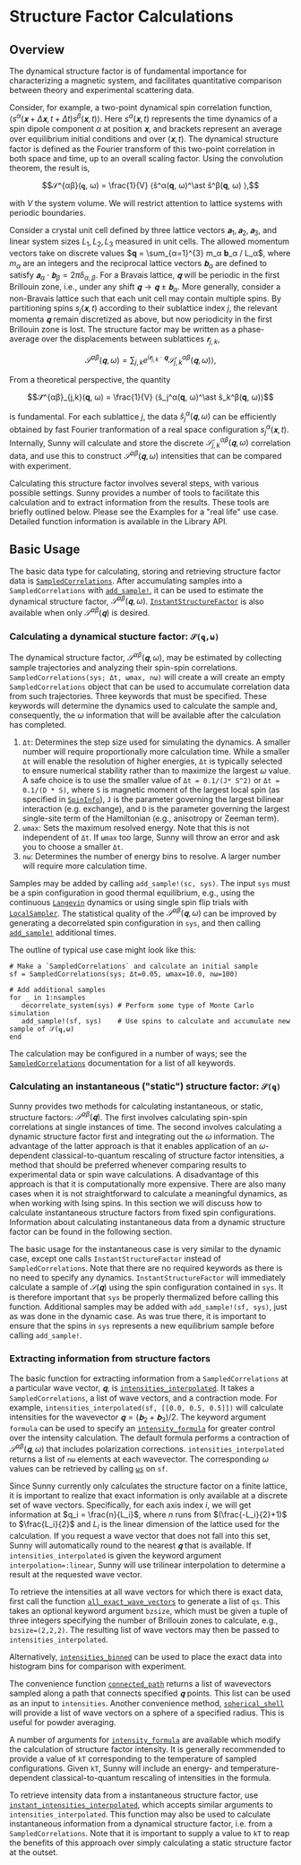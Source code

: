 # Structure Factor Calculations

## Overview
The dynamical structure factor is of fundamental importance for characterizing a
magnetic system, and facilitates quantitative comparison between theory and
experimental scattering data.

Consider, for example, a two-point dynamical spin correlation function,
$⟨s^α(𝐱+Δ𝐱, t+Δt) s^β(𝐱, t)⟩$. Here $s^α(𝐱, t)$ represents the time dynamics
of a spin dipole component $α$ at position $𝐱$, and brackets represent an
average over equilibrium initial conditions and over $(𝐱, t)$. The dynamical
structure factor is defined as the Fourier transform of this two-point
correlation in both space and time, up to an overall scaling factor. Using the
convolution theorem, the result is,

$$𝒮^{αβ}(𝐪, ω) = \frac{1}{V} ⟨ŝ^α(𝐪, ω)^\ast ŝ^β(𝐪, ω) ⟩,$$

with $V$ the system volume. We will restrict attention to lattice systems with
periodic boundaries.

Consider a crystal unit cell defined by three lattice vectors $𝐚_1, 𝐚_2,
𝐚_3$, and linear system sizes $L_1, L_2, L_3$ measured in unit cells. The
allowed momentum vectors take on discrete values $𝐪 = \sum_{α=1}^{3} m_α 𝐛_α /
L_α$, where $m_α$ are an integers and the reciprocal lattice vectors $𝐛_α$ are
defined to satisfy $𝐚_α ⋅ 𝐛_β = 2π δ_{α,β}$. For a Bravais lattice, $𝐪$ will
be periodic in the first Brillouin zone, i.e., under any shift $𝐪 → 𝐪 ± 𝐛_α$.
More generally, consider a non-Bravais lattice such that each unit cell may
contain multiple spins. By partitioning spins $s_j(𝐱,t)$ according to their
sublattice index $j$, the relevant momenta $𝐪$ remain discretized as above, but
now periodicity in the first Brillouin zone is lost. The structure factor may be
written as a phase-average over the displacements between sublattices
$𝐫_{j,k}$,

$$𝒮^{αβ}(𝐪, ω) = ∑_{j,k} e^{i 𝐫_{j,k} ⋅ 𝐪} 𝒮̃^{αβ}_{j,k}(𝐪, ω) ⟩,$$

From a theoretical perspective, the quantity

$$𝒮̃^{αβ}_{j,k}(𝐪, ω) = \frac{1}{V} ⟨ŝ_j^α(𝐪, ω)^\ast ŝ_k^β(𝐪, ω)⟩$$

is fundamental. For each sublattice $j$, the data $ŝ_j^α(𝐪, ω)$ can be
efficiently obtained by fast Fourier tranformation of a real space configuration
$s_j^α(𝐱, t)$. Internally, Sunny will calculate and store the discrete
$𝒮̃^{αβ}_{j,k}(𝐪, ω)$ correlation data, and use this to construct
$𝒮^{αβ}(𝐪,ω)$ intensities that can be compared with experiment.

Calculating this structure factor involves several steps, with various possible
settings. Sunny provides a number of tools to facilitate this calculation and to
extract information from the results. These tools are briefly outlined below.
Please see the Examples for a "real life" use case. Detailed function
information is available in the Library API.

## Basic Usage

The basic data type for calculating, storing and retrieving structure factor
data is [`SampledCorrelations`](@ref). After accumulating samples into a
`SampledCorrelations` with [`add_sample!`](@ref), it can be used to estimate the
dynamical structure factor, $𝒮^{αβ}(𝐪,ω)$. [`InstantStructureFactor`](@ref) is
also available when only $𝒮^{αβ}(𝐪)$ is desired. 

### Calculating a dynamical stucture factor: ``𝒮(𝐪,ω)``

The dynamical structure factor, $𝒮^{αβ}(𝐪,ω)$, may be estimated by collecting
sample trajectories and analyzing their spin-spin correlations.
`SampledCorrelations(sys; Δt, ωmax, nω)` will create a will create an empty
`SampledCorrelations` object that can be used to accumulate correlation data
from such trajectories. Three keywords that must be specified. These
keywords will determine the dynamics used to calculate the sample and,
consequently, the $ω$ information that will be available after the calculation
has completed.

1. `Δt`: Determines the step size used for simulating the dynamics. A smaller
   number will require proportionally more calculation time. While a smaller
   `Δt` will enable the resolution of higher energies, `Δt` is typically
   selected to ensure numerical stability rather than to maximize the largest
   $ω$ value. A safe choice is to use the smaller value of `Δt = 0.1/(J* S^2)`
   or `Δt = 0.1/(D * S)`, where `S` is magnetic moment of the largest local spin
   (as specified in [`SpinInfo`](@ref)), `J` is the parameter governing the
   largest bilinear interaction (e.g. exchange), and `D` is the parameter
   governing the largest single-site term of the Hamiltonian (e.g., anisotropy
   or Zeeman term).
2. `ωmax`: Sets the maximum resolved energy. Note that this is not independent
   of `Δt`. If `ωmax` too large, Sunny will throw an error and ask you to choose
   a smaller `Δt`. 
3. `nω`: Determines the number of energy bins to resolve. A larger number will
   require more calculation time.

Samples may be added by calling `add_sample!(sc, sys)`. The input `sys` must be
a spin configuration in good thermal equilibrium, e.g., using the continuous
[`Langevin`](@ref) dynamics or using single spin flip trials with
[`LocalSampler`](@ref). The statistical quality of the $𝒮^{αβ}(𝐪,ω)$ can be
improved by generating a decorrelated spin configuration in `sys`, and then
calling [`add_sample!`](@ref) additional times.

The outline of typical use case might look like this:
```
# Make a `SampledCorrelations` and calculate an initial sample
sf = SampledCorrelations(sys; Δt=0.05, ωmax=10.0, nω=100) 

# Add additional samples
for _ in 1:nsamples
   decorrelate_system(sys) # Perform some type of Monte Carlo simulation
   add_sample!(sf, sys)    # Use spins to calculate and accumulate new sample of 𝒮(𝐪,ω)
end
```

The calculation may be configured in a number of ways; see the
[`SampledCorrelations`](@ref) documentation for a list of all keywords.


### Calculating an instantaneous ("static") structure factor: ``𝒮(𝐪)``

Sunny provides two methods for calculating instantaneous, or static, structure
factors: $𝒮^{αβ}(𝐪)$. The first involves calculating spin-spin correlations at
single instances of time. The second involves calculating a dynamic structure
factor first and integrating out the $ω$ information. The advantage of the
latter approach is that it enables application of an $ω$-dependent
classical-to-quantum rescaling of structure factor intensities, a method that
should be preferred whenever comparing results to experimental data or spin wave
calculations. A disadvantage of this approach is that it is computationally more
expensive. There are also many cases when it is not straightforward to calculate
a meaningful dynamics, as when working with Ising spins. In this section we will
discuss how to calculate instantaneous structure factors from fixed spin
configurations. Information about calculating instantaneous data from a dynamic
structure factor can be found in the following section.

The basic usage for the instantaneous case is very similar to the dynamic case,
except one calls `InstantStructureFactor` instead of `SampledCorrelations`.
Note that there are no required keywords as there is no need to specify any
dynamics. `InstantStructureFactor` will immediately calculate a sample of
$𝒮(𝐪)$ using the spin configuration contained in `sys`. It is therefore
important that `sys` be properly thermalized before calling this function.
Additional samples may be added with `add_sample!(sf, sys)`, just as was done in
the dynamic case. As was true there, it is important to ensure that the spins in
`sys` represents a new equilibrium sample before calling `add_sample!`.

### Extracting information from structure factors

The basic function for extracting information from a `SampledCorrelations`
at a particular wave vector, $𝐪$, is [`intensities_interpolated`](@ref). It takes a
`SampledCorrelations`, a list of wave vectors, and a contraction mode. For example,
`intensities_interpolated(sf, [[0.0, 0.5, 0.5]])` will calculate intensities for the
wavevector $𝐪 = (𝐛_2 + 𝐛_3)/2$. The keyword argument `formula` can be used to
specify an [`intensity_formula`](@ref) for greater control over the intensity calculation.
The default formula performs a contraction of $𝒮^{αβ}(𝐪,ω)$ that includes
polarization corrections. `intensities_interpolated`
returns a list of `nω` elements at each wavevector. The corresponding $ω$ values can be retrieved
by calling [`ωs`](@ref) on `sf`.

Since Sunny currently only calculates the structure factor on a finite lattice,
it is important to realize that exact information is only available at a
discrete set of wave vectors. Specifically, for each axis index $i$, we will get
information at $q_i = \frac{n}{L_i}$, where $n$ runs from $(\frac{-L_i}{2}+1)$
to $\frac{L_i}{2}$ and $L_i$ is the linear dimension of the lattice used for the
calculation. If you request a wave vector that does not fall into this set,
Sunny will automatically round to the nearest $𝐪$ that is available. If
`intensities_interpolated` is given the keyword argument `interpolation=:linear`, Sunny will
use trilinear interpolation to determine a result at the requested wave
vector. 

To retrieve the intensities at all wave vectors for which there is exact data,
first call the function [`all_exact_wave_vectors`](@ref) to generate a list of
`qs`. This takes an optional keyword argument `bzsize`, which must be given a
tuple of three integers specifying the number of Brillouin zones to calculate,
e.g., `bzsize=(2,2,2)`. The resulting list of wave vectors may then be passed to
`intensities_interpolated`.

Alternatively, [`intensities_binned`](@ref) can be used to place the exact data
into histogram bins for comparison with experiment.

The convenience function [`connected_path`](@ref) returns a list of wavevectors
sampled along a path that connects specified $𝐪$ points. This list can be used
as an input to `intensities`. Another convenience method,
[`spherical_shell`](@ref) will provide a list of wave vectors on a sphere of a
specified radius. This is useful for powder averaging. 

A number of arguments for [`intensity_formula`](@ref) are available which
modify the calculation of structure factor intensity. It is generally recommended
to provide a value of `kT` corresponding to the temperature of sampled configurations.
Given `kT`, Sunny will include an energy- and temperature-dependent classical-to-quantum 
rescaling of intensities in the formula.

To retrieve intensity data from a instantaneous structure factor, use
[`instant_intensities_interpolated`](@ref), which accepts similar arguments to
`intensities_interpolated`. This function may also be used to calculate
instantaneous information from a dynamical structure factor, i.e. from a
`SampledCorrelations`. Note that it is important to supply a value to `kT` to
reap the benefits of this approach over simply calculating a static structure
factor at the outset. 
